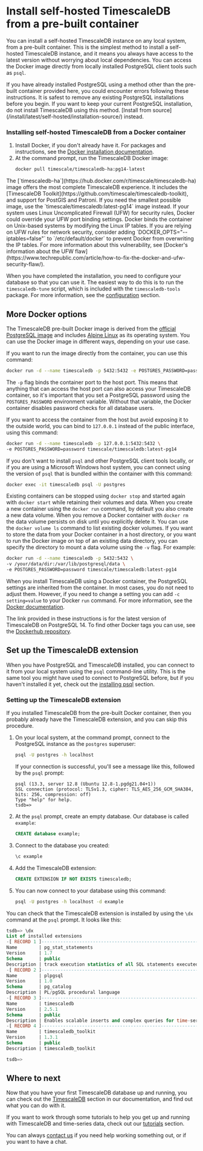 # Install self-hosted TimescaleDB from a pre-built container
You can install a self-hosted TimescaleDB instance on any local system, from a
pre-built container. This is the simplest method to install a self-hosted
TimescaleDB instance, and it means you always have access to the latest version
without worrying about local dependencies. You can access the Docker image
directly from locally installed PostgreSQL client tools such as `psql`.

<highlight type="warning">
If you have already installed PostgreSQL using a method other than the pre-built
container provided here, you could encounter errors following these
instructions. It is safest to remove any existing PostgreSQL installations
before you begin. If you want to keep your current PostgreSQL installation, do
not install TimescaleDB using this method.
[Install from source](/install/latest/self-hosted/installation-source/)
instead.
</highlight>

<procedure>

### Installing self-hosted TimescaleDB from a Docker container
1.  Install Docker, if you don't already have it. For packages and
    instructions, see the [Docker installation documentation][docker-install].
1.  At the command prompt, run the TimescaleDB Docker image:
    ```bash
    docker pull timescale/timescaledb-ha:pg14-latest
    ```

<highlight type="important">
The [`timescaledb-ha`](https://hub.docker.com/r/timescale/timescaledb-ha) image
offers the most complete TimescaleDB experience. It
includes the [TimescaleDB
Toolkit](https://github.com/timescale/timescaledb-toolkit), and support
for PostGIS and Patroni. If you need the smallest possible image, use
the `timescale/timescaledb:latest-pg14` image instead.
</highlight>

</procedure>

<highlight type="warning">
If your system uses Linux Uncomplicated Firewall (UFW) for security rules,
Docker could override your UFW port binding settings. Docker binds the container
on Unix-based systems by modifying the Linux IP tables. If you are relying on
UFW rules for network security, consider adding `DOCKER_OPTS="--iptables=false"`
to `/etc/default/docker` to prevent Docker from overwriting the IP tables. For
more information about this vulnerability, see
[Docker's information about the UFW flaw](https://www.techrepublic.com/article/how-to-fix-the-docker-and-ufw-security-flaw/).
</highlight>

When you have completed the installation, you need to configure your database so
that you can use it. The easiest way to do this is to run the `timescaledb-tune`
script, which is included with the `timescaledb-tools` package. For more
information, see the [configuration][config] section.

## More Docker options
The TimescaleDB pre-built Docker image is derived from the [official PostgreSQL
image][official-image] and includes [Alpine Linux][] as its operating system.
You can use the Docker image in different ways, depending on your use case.

If you want to run the image directly from the container, you can use this
command:
```bash
docker run -d --name timescaledb -p 5432:5432 -e POSTGRES_PASSWORD=password timescale/timescaledb:latest-pg14
```

The `-p` flag binds the container port to the host port. This means that
anything that can access the host port can also access your TimescaleDB
container, so it's important that you set a PostgreSQL password using the
`POSTGRES_PASSWORD` environment variable. Without that variable, the Docker
container disables password checks for all database users.

If you want to access the container from the host but avoid exposing it to the
outside world, you can bind to `127.0.0.1` instead of the public interface,
using this command:
```bash
docker run -d --name timescaledb -p 127.0.0.1:5432:5432 \
-e POSTGRES_PASSWORD=password timescale/timescaledb:latest-pg14
```

If you don't want to install `psql` and other PostgreSQL client tools locally,
or if you are using a Microsoft Windows host system, you can connect using the
version of `psql` that is bundled within the container with this command:
```bash
docker exec -it timescaledb psql -U postgres
```

Existing containers can be stopped using `docker stop` and started again with
`docker start` while retaining their volumes and data. When you create a new
container using the `docker run` command, by default you also create a new data
volume. When you remove a Docker container with `docker rm` the data volume
persists on disk until you explicitly delete it. You can use the `docker volume
ls` command to list existing docker volumes. If you want to store the data from
your Docker container in a host directory, or you want to run the Docker image
on top of an existing data directory, you can specify the directory to mount a
data volume using the `-v` flag. For example:
```bash
docker run -d --name timescaledb -p 5432:5432 \
-v /your/data/dir:/var/lib/postgresql/data \
-e POSTGRES_PASSWORD=password timescale/timescaledb:latest-pg14
```

When you install TimescaleDB using a Docker container, the PostgreSQL settings
are inherited from the container. In most cases, you do not need to adjust them.
However, if you need to change a setting you can add `-c setting=value` to your
Docker `run` command. For more information, see the
[Docker documentation][docker-postgres].

The link provided in these instructions is for the latest version of TimescaleDB
on PostgreSQL 14. To find other Docker tags you can use, see the
[Dockerhub repository][dockerhub].

## Set up the TimescaleDB extension
When you have PostgreSQL and TimescaleDB installed, you can connect to it from
your local system using the `psql` command-line utility. This is the same tool
you might have used to connect to PostgreSQL before, but if you haven't
installed it yet, check out the [installing psql][install-psql] section.

<procedure>

### Setting up the TimescaleDB extension

<highlight type="important"> 
If you installed TimescaleDB from the pre-built Docker container, then you
probably already have the TimescaleDB extension, and you can skip this procedure.
</highlight>

1.  On your local system, at the command prompt, connect to the PostgreSQL
    instance as the `postgres` superuser:
    ```bash
    psql -U postgres -h localhost
    ```
    If your connection is successful, you'll see a message like this, followed
    by the `psql` prompt:
    ```
    psql (13.3, server 12.8 (Ubuntu 12.8-1.pgdg21.04+1))
    SSL connection (protocol: TLSv1.3, cipher: TLS_AES_256_GCM_SHA384, bits: 256, compression: off)
    Type "help" for help.
    tsdb=>
    ```
1.  At the `psql` prompt, create an empty database. Our database is
    called `example`:
    ```sql
    CREATE database example;
    ```
1.  Connect to the database you created:
    ```sql
    \c example
    ```
1.  Add the TimescaleDB extension:
    ```sql
    CREATE EXTENSION IF NOT EXISTS timescaledb;
    ```
1.  You can now connect to your database using this command:
    ```bash
    psql -U postgres -h localhost -d example
    ```

</procedure>

You can check that the TimescaleDB extension is installed by using the `\dx`
command at the `psql` prompt. It looks like this:
```sql
tsdb=> \dx
List of installed extensions
-[ RECORD 1 ]------------------------------------------------------------------
Name        | pg_stat_statements
Version     | 1.7
Schema      | public
Description | track execution statistics of all SQL statements executed
-[ RECORD 2 ]------------------------------------------------------------------
Name        | plpgsql
Version     | 1.0
Schema      | pg_catalog
Description | PL/pgSQL procedural language
-[ RECORD 3 ]------------------------------------------------------------------
Name        | timescaledb
Version     | 2.5.1
Schema      | public
Description | Enables scalable inserts and complex queries for time-series data
-[ RECORD 4 ]------------------------------------------------------------------
Name        | timescaledb_toolkit
Version     | 1.3.1
Schema      | public
Description | timescaledb_toolkit

tsdb=>
```

## Where to next
Now that you have your first TimescaleDB database up and running, you can check
out the [TimescaleDB][tsdb-docs] section in our documentation, and find out what
you can do with it.

If you want to work through some tutorials to help you get up and running with
TimescaleDB and time-series data, check out our [tutorials][tutorials] section.

You can always [contact us][contact] if you need help working something out, or
if you want to have a chat.


[contact]: https://www.timescale.com/contact
[install-psql]: timescaledb/:currentVersion:/how-to-guides/connecting/psql/
[tsdb-docs]: timescaledb/:currentVersion:/
[tutorials]: /timescaledb/:currentVersion:/tutorials/
[config]: timescaledb/:currentVersion:/how-to-guides/configuration/
[docker-install]: https://docs.docker.com/get-docker/
[official-image]: https://github.com/docker-library/postgres/
[alpine Linux]: https://alpinelinux.org/
[dockerhub]: https://hub.docker.com/r/timescale/timescaledb/tags?page=1&ordering=last_updated
[docker-postgres]: https://hub.docker.com/_/postgres
